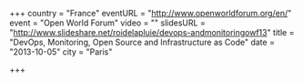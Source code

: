+++
country = "France"
eventURL = "http://www.openworldforum.org/en/"
event = "Open World Forum"
video = ""
slidesURL = "http://www.slideshare.net/roidelapluie/devops-andmonitoringowf13"
title = "DevOps, Monitoring, Open Source and Infrastructure as Code"
date = "2013-10-05"
city = "Paris"

+++

